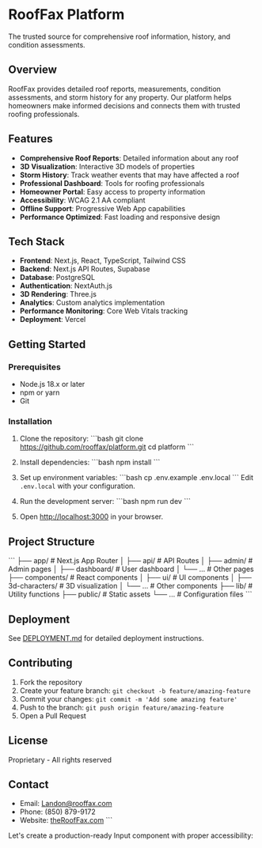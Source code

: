 # RoofFax Platform

The trusted source for comprehensive roof information, history, and condition assessments.

## Overview

RoofFax provides detailed roof reports, measurements, condition assessments, and storm history for any property. Our platform helps homeowners make informed decisions and connects them with trusted roofing professionals.

## Features

- **Comprehensive Roof Reports**: Detailed information about any roof
- **3D Visualization**: Interactive 3D models of properties
- **Storm History**: Track weather events that may have affected a roof
- **Professional Dashboard**: Tools for roofing professionals
- **Homeowner Portal**: Easy access to property information
- **Accessibility**: WCAG 2.1 AA compliant
- **Offline Support**: Progressive Web App capabilities
- **Performance Optimized**: Fast loading and responsive design

## Tech Stack

- **Frontend**: Next.js, React, TypeScript, Tailwind CSS
- **Backend**: Next.js API Routes, Supabase
- **Database**: PostgreSQL
- **Authentication**: NextAuth.js
- **3D Rendering**: Three.js
- **Analytics**: Custom analytics implementation
- **Performance Monitoring**: Core Web Vitals tracking
- **Deployment**: Vercel

## Getting Started

### Prerequisites

- Node.js 18.x or later
- npm or yarn
- Git

### Installation

1. Clone the repository:
   \`\`\`bash
   git clone https://github.com/rooffax/platform.git
   cd platform
   \`\`\`

2. Install dependencies:
   \`\`\`bash
   npm install
   \`\`\`

3. Set up environment variables:
   \`\`\`bash
   cp .env.example .env.local
   \`\`\`
   Edit `.env.local` with your configuration.

4. Run the development server:
   \`\`\`bash
   npm run dev
   \`\`\`

5. Open [http://localhost:3000](http://localhost:3000) in your browser.

## Project Structure

\`\`\`
├── app/                # Next.js App Router
│   ├── api/            # API Routes
│   ├── admin/          # Admin pages
│   ├── dashboard/      # User dashboard
│   └── ...             # Other pages
├── components/         # React components
│   ├── ui/             # UI components
│   ├── 3d-characters/  # 3D visualization
│   └── ...             # Other components
├── lib/                # Utility functions
├── public/             # Static assets
└── ...                 # Configuration files
\`\`\`

## Deployment

See [DEPLOYMENT.md](DEPLOYMENT.md) for detailed deployment instructions.

## Contributing

1. Fork the repository
2. Create your feature branch: `git checkout -b feature/amazing-feature`
3. Commit your changes: `git commit -m 'Add some amazing feature'`
4. Push to the branch: `git push origin feature/amazing-feature`
5. Open a Pull Request

## License

Proprietary - All rights reserved

## Contact

- Email: Landon@rooffax.com
- Phone: (850) 879-9172
- Website: [theRoofFax.com](https://theRoofFax.com)
\`\`\`

Let's create a production-ready Input component with proper accessibility:
